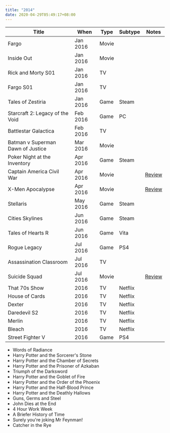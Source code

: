 ```yaml
---
title: "2014"
date: 2020-04-29T05:49:17+08:00
---
```


| Title | When | Type | Subtype | Notes |
|---|---|---|---|---|
| Fargo | Jan 2016 | Movie | | |
| Inside Out | Jan 2016 | Movie | | |
| Rick and Morty S01 | Jan 2016 | TV | | |
| Fargo S01 | Jan 2016 | TV | | |
| Tales of Zestiria | Jan 2016 | Game | Steam | |
| Starcraft 2: Legacy of the Void | Feb 2016 | Game | PC | |
| Battlestar Galactica | Feb 2016 | TV | | |
| Batman v Superman Dawn of Justice | Mar 2016 | Movie | | |
| Poker Night at the Inventory | Apr 2016 | Game | Steam | |
| Captain America Civil War | Apr 2016 | Movie | | [Review](/2016/04/10154562419893912/) |
| X-Men Apocalypse | Apr 2016 | Movie | | [Review](/2016/05/x-men-apocalypse-review-spoiler-free/) |
| Stellaris | May 2016 | Game | Steam | |
| Cities Skylines | Jun 2016 | Game | Steam | |
| Tales of Hearts R | Jun 2016 | Game | Vita | |
| Rogue Legacy | Jul 2016 | Game | PS4 | |
| Assassination Classroom | Jul 2016 | TV | | |
| Suicide Squad | Jul 2016 | Movie | | [Review](/2016/08/10154796013953912/) |
| That 70s Show | 2016 | TV | Netflix | |
| House of Cards | 2016 | TV | Netflix | |
| Dexter | 2016 | TV | Netflix | |
| Daredevil S2 | 2016 | TV | Netflix | |
| Merlin | 2016 | TV | Netflix | |
| Bleach | 2016 | TV | Netflix | |
| Street Fighter V | 2016 | Game | PS4 | |

- Words of Radiance
- Harry Potter and the Sorcerer's Stone
- Harry Potter and the Chamber of Secrets
- Harry Potter and the Prisoner of Azkaban
- Triumph of the Darksword
- Harry Potter and the Goblet of Fire
- Harry Potter and the Order of the Phoenix
- Harry Potter and the Half-Blood Prince
- Harry Potter and the Deathly Hallows
- Guns, Germs and Steel
- John Dies at the End
- 4 Hour Work Week
- A Briefer History of Time
- Surely you're joking Mr Feynman!
- Catcher in the Rye